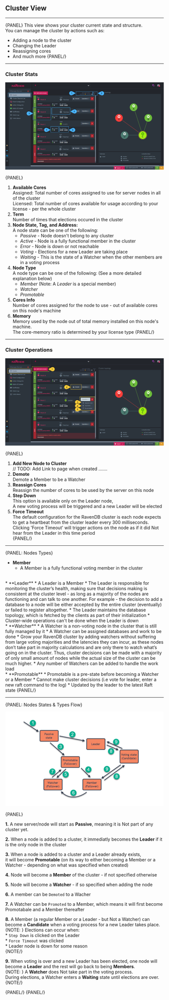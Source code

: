 ﻿## Cluster View
---

{PANEL}
This view shows your cluster current state and structure.  
You can manage the cluster by actions such as:  

* Adding a node to the cluster
* Changing the Leader
* Reassigning cores
* And much more
{PANEL/}

---
### Cluster Stats

![Figure 1. Cluster Stats](images/cluster-view-1.png "Cluster Stats")

{PANEL}

1. **Available Cores**  
   Assigned: Total number of cores assigned to use for server nodes in all of the cluster  
   Licensed: Total number of cores available for usage according to your license - per the whole cluster
2. **Term**  
   Number of times that elections occured in the cluster
3. **Node State, Tag, and Address:**  
   A node state can be one of the following:  
   * _Passive_ - Node doesn't belong to any cluster
   * _Active_ - Node is a fully functional member in the cluster
   * _Error_ - Node is down or not reachable
   * _Voting_ - Elections for a new Leader are taking place
   * _Waiting_ -  This is the state of a Watcher when the other members are in a voting process
4. **Node Type**  
   A node type can be one of the following:  (See a more detailed explanation below)  
   * _Member_ (Note: A _Leader_ is a special member)
   * _Watcher_
   * _Promotable_
5. **Cores Info**  
   Number of cores assigned for the node to use - out of available cores on this node's machine
6. **Memory**  
    Memory used by the node out of total memory installed on this node's machine.  
    The core-memory ratio is determined by your license type
{PANEL/}

---
### Cluster Operations

![Figure 2. Cluster Operations](images/cluster-view-2.png "Cluster Operations")

{PANEL}

1. **Add New Node to Cluster**  
   // TODO: Add Link to page when created .......  
2. **Demote**  
   Demote a Member to be a Watcher  
3. **Reassign Cores**  
   Reassign the number of cores to be used by the server on this node  
4. **Step Down**  
   This option is available only on the Leader node,  
   A new voting process will be triggered and a new Leader will be elected  
5. **Force Timeout**  
   The default configuration for the RavenDB cluster is each node expects to get a heartbeat from the cluster leader every 300 milliseconds.  
   Clicking 'Force Timeout' will trigger actions on the node as if it did Not hear from the Leader in this time period  
{PANEL/}

---
{PANEL: Nodes Types}

* **Member**
  * A Member is a fully functional voting member in the cluster  
<br/>  
* **Leader**
  * A Leader is a Member
  * The Leader is responsible for monitoring the cluster’s health,  
    making sure that decisions making is consistent at the cluster level - as long as a majority of the nodes are functioning and can talk to one another.  
    For example - the decision to add a database to a node will be either accepted by the entire cluster (eventually) or failed to register altogether.  
  * The Leader maintains the database topology, which is fetched by the clients as part of their initialization  
  * Cluster-wide operations can't be done when the Leader is down  
<br/>  
* **Watcher**
  * A Watcher is a non-voting node in the cluster that is still fully managed by it
  * A Watcher can be assigned databases and work to be done
  * Grow your RavenDB cluster by adding watchers without suffering from large voting majorities and the latencies they can incur,
    as these nodes don’t take part in majority calculations and are only there to watch what’s going on in the cluster.
    Thus, cluster decisions can be made with a majority of only small amount of nodes while the actual size of the cluster can be much higher.
  * Any number of Watchers can be added to handle the work load  
<br/>  
* **Promotable**  
  * Promotable is a pre-state before becoming a Watcher or a Member 
  * Cannot make cluster decisions (i.e vote for leader, enter a new raft command to the log) 
  * Updated by the leader to the latest Raft state 
{PANEL/}

---
{PANEL: Nodes States & Types Flow}

![Figure 3. States Flow](images/cluster-states.png "States Flow")

{PANEL}

**1.** A new server/node will start as **Passive**, meaning it is Not part of any cluster yet.  

**2.** When a node is added to a cluster, it immediatly becomes the **Leader** if it is the only node in the cluster  

**3.** When a node is added to a cluster and a Leader already exists,  
       it will become **Promotable** (on its way to either becoming a Member or a Watcher - depending on what was specified when created)

**4.** Node will become a **Member** of the cluster - if not specified otherwise  

**5.** Node will become a **Watcher** - if so specified when adding the node  

**6.** A member can be `Demoted` to a Wacher  

**7.** A Watcher can be `Promoted` to a Member, which means it will first become Promotabale and a Member thereafter  

**8.** A Member (a regular Member or a Leader - but Not a Watcher) can become a **Candidate** when a voting process for a new Leader takes place.  
{NOTE: }
       Elections can occur when:  
       * `Step Down` is clicked on the Leader  
       * `Force Timeout` was clicked  
       * Leader node is down for some reason  
{NOTE/}

**9.** When voting is over and a new Leader has been elected, one node will become a **Leader** and the rest will go back to being **Members**.  
{NOTE: }
 A **Watcher**  does Not take part in the voting process.  
      During elections, a Watcher enters a **Waiting** state until elections are over.
{NOTE/}

{PANEL/}
{PANEL/}

